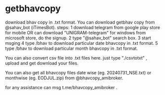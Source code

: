# getbhavcopy
download bhav copy in .txt format.
You can download getbhav copy from @sahav_bot (iTimesBot).
steps:
1 download telegram from google play store for mobile OR can download "UNIGRAM-telegram" for windows from microsoft store, do the signup.
2 type "@sahav_bot" search box.
3 start msging
4 type /bhav <ddmmmyyyy> to download particular date bhavcopy in .txt format.
5 type /bhav <mmmyyyy> to download particular month bhavcopy in .txt format.

You can also convert csv file into .txt files here. just type "./csvtotxt" , upload and get download your files.

You can also get all bhavcopy files date wise (eg. 20240731_NSE.txt) or monthwise (eg. EODJUL.zip) from @bhavcopy_amibroker.

for any assistance can msg t.me/bhavcopy_amibroker .
